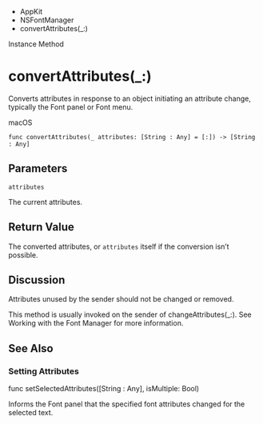 

- AppKit
- NSFontManager
-  convertAttributes(\_:) 

Instance Method

# convertAttributes(\_:)

Converts attributes in response to an object initiating an attribute change, typically the Font panel or Font menu.

macOS

``` source
func convertAttributes(_ attributes: [String : Any] = [:]) -> [String : Any]
```

## Parameters 

`attributes`  

The current attributes.

## Return Value

The converted attributes, or `attributes` itself if the conversion isn’t possible.

## Discussion

Attributes unused by the sender should not be changed or removed.

This method is usually invoked on the sender of changeAttributes(_:). See Working with the Font Manager for more information.

## See Also

### Setting Attributes

func setSelectedAttributes([String : Any], isMultiple: Bool)

Informs the Font panel that the specified font attributes changed for the selected text.

